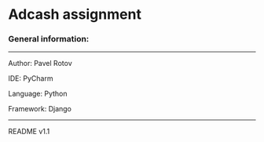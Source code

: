 # Adcash assignment

### General information:

---
Author: Pavel Rotov

IDE: PyCharm

Language: Python

Framework: Django

---
README v1.1